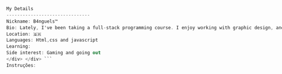 <div style="display: flex; align-items: flex-start;">

  <!-- Input de Imagem à esquerda -->
  <div style="flex: 1;">
    <img src="github molier.png" alt="" srcset="">
  </div>

  <!-- Código C# à direita -->
  <div style="flex: 1;">
  
  ```csharp
  My Details
  -------------------------------
  Nickname: B4nguels™
  Bio: Lately, I've been taking a full-stack programming course. I enjoy working with graphic design, and I've been looking for small jobs recently.
  Location: 🇧🇷
  Languages: Html,css and javascript
  Learning: 
  Side interest: Gaming and going out
</div> </div> ```
Instruções:
